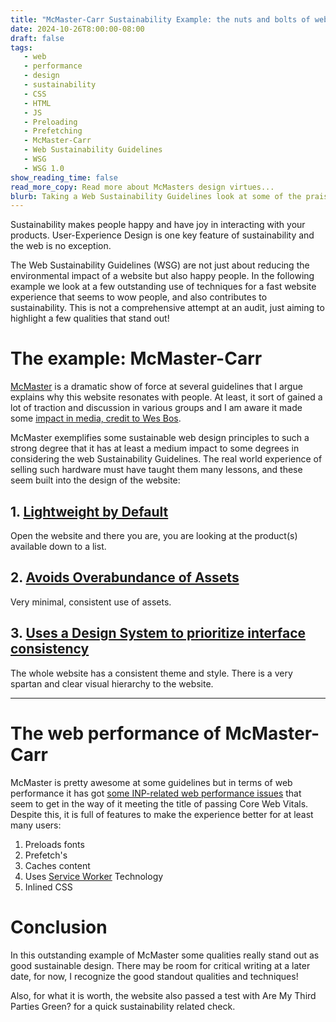```yaml
---
title: "McMaster-Carr Sustainability Example: the nuts and bolts of web design"
date: 2024-10-26T8:00:00-08:00
draft: false
tags: 
   - web
   - performance
   - design
   - sustainability
   - CSS
   - HTML
   - JS
   - Preloading
   - Prefetching
   - McMaster-Carr
   - Web Sustainability Guidelines
   - WSG
   - WSG 1.0
show_reading_time: false
read_more_copy: Read more about McMasters design virtues...
blurb: Taking a Web Sustainability Guidelines look at some of the praised features of McMaster.com
---
```



Sustainability makes people happy and have joy in interacting with your products. User-Experience Design is one key feature of sustainability and the web is no exception. 

The Web Sustainability Guidelines (WSG) are not just about reducing the environmental impact of a website but also happy people. In the following example we look at a few outstanding use of techniques for a fast website experience that seems to wow people, and also contributes to sustainability. This is not a comprehensive attempt at an audit, just aiming to highlight a few qualities that stand out!

# The example:  McMaster-Carr

[McMaster](https://www.mcmaster.com/) is a dramatic show of force at several guidelines that I argue explains why this website resonates with people. At least, it sort of gained a lot of traction and discussion in various groups and I am aware it made some [impact in media, credit to Wes Bos](https://www.youtube.com/watch?v=-Ln-8QM8KhQ).

McMaster exemplifies some sustainable web design principles to such a strong degree that it has at least a medium impact to some degrees in considering the web Sustainability Guidelines. The real world experience of selling such hardware must have taught them many lessons, and these seem built into the design of the website:

## 1. [Lightweight by Default](https://w3c.github.io/sustyweb/#create-a-lightweight-experience-by-default) 

Open the website and there you are, you are looking at the product(s) available down to a list.

## 2. [Avoids Overabundance of Assets](https://w3c.github.io/sustyweb/#avoid-unnecessary-or-an-overabundance-of-assets)

Very minimal, consistent use of assets. 

## 3. [Uses a Design System to prioritize interface consistency](https://w3c.github.io/sustyweb/#use-a-design-system-to-prioritize-interface-consistency)

The whole website has a consistent theme and style. There is a very spartan and clear visual hierarchy to the website.

--- 

# The web performance of McMaster-Carr

McMaster is pretty awesome at some guidelines but in terms of web performance it has got [some INP-related web performance issues](https://www.webpagetest.org/result/241027_BiDcRK_5T/) that seem to get in the way of it meeting the title of passing Core Web Vitals. Despite this, it is full of features to make the experience better for at least many users:

1. Preloads fonts
2. Prefetch's 
3. Caches content
4. Uses [Service Worker](https://developer.mozilla.org/en-US/docs/Web/API/Service_Worker_API) Technology
5. Inlined CSS

# Conclusion

In this outstanding example of McMaster some qualities really stand out as good sustainable design. There may be room for critical writing at a later date, for now, I recognize the good standout qualities and techniques!

Also, for what it is worth, the website also passed a test with Are My Third Parties Green? for a quick sustainability related check.




